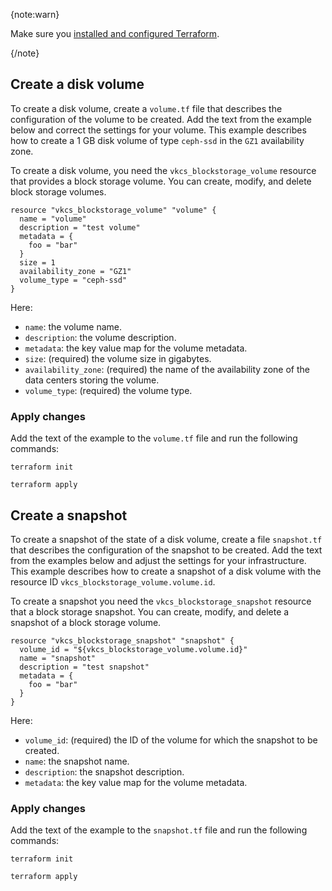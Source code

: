 {note:warn}

Make sure you [installed and configured Terraform](../../../quick-start).

{/note}

## Create a disk volume

To create a disk volume, create a `volume.tf` file that describes the configuration of the volume to be created. Add the text from the example below and correct the settings for your volume. This example describes how to create a 1 GB disk volume of type `ceph-ssd` in the `GZ1` availability zone.

To create a disk volume, you need the `vkcs_blockstorage_volume` resource that provides a block storage volume. You can create, modify, and delete block storage volumes.

```hcl
resource "vkcs_blockstorage_volume" "volume" {
  name = "volume"
  description = "test volume"
  metadata = {
    foo = "bar"
  }
  size = 1
  availability_zone = "GZ1"
  volume_type = "ceph-ssd"
}
```

Here:

- `name`: the volume name.
- `description`: the volume description.
- `metadata`: the key value map for the volume metadata.
- `size`: (required) the volume size in gigabytes.
- `availability_zone`: (required) the name of the availability zone of the data centers storing the volume.
- `volume_type`: (required) the volume type.

### Apply changes

Add the text of the example to the `volume.tf` file and run the following commands:

```console
terraform init
```
```console
terraform apply
```

## Create а snapshot

To create a snapshot of the state of a disk volume, create a file `snapshot.tf` that describes the configuration of the snapshot to be created. Add the text from the examples below and adjust the settings for your infrastructure. This example describes how to create a snapshot of a disk volume with the resource ID `vkcs_blockstorage_volume.volume.id`.

To create a snapshot you need the `vkcs_blockstorage_snapshot` resource that a block storage snapshot. You can create, modify, and delete a snapshot of a block storage volume.

```hcl
resource "vkcs_blockstorage_snapshot" "snapshot" {
  volume_id = "${vkcs_blockstorage_volume.volume.id}"
  name = "snapshot"
  description = "test snapshot"
  metadata = {
    foo = "bar"
  }
}
```

Here:

- `volume_id`: (required) the ID of the volume for which the snapshot to be created.
- `name`: the snapshot name.
- `description`: the snapshot description.
- `metadata`: the key value map for the volume metadata.

### Apply changes

Add the text of the example to the `snapshot.tf` file and run the following commands:

```console
terraform init
```
```console
terraform apply
```
